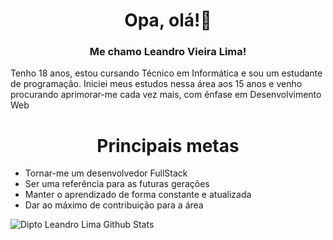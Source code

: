 <h1 align="center"> Opa, olá!👋 </h1>
<h3 align="center"> Me chamo Leandro Vieira Lima! </h3>
<p> Tenho 18 anos, estou cursando Técnico em Informática e sou um estudante de programação.
 Iniciei meus estudos nessa área aos 15 anos e venho procurando aprimorar-me cada vez mais, com ênfase em Desenvolvimento Web</p>
<h1 align="center"> Principais metas </h1>

- Tornar-me um desenvolvedor FullStack
- Ser uma referência para as futuras gerações
- Manter o aprendizado de forma constante e atualizada
- Dar ao máximo de contribuição para a área

![Dipto Leandro Lima Github Stats](https://github-readme-stats.vercel.app/api?username=leandro0101&show_icons=true_color=fff&icon_color=79ff97&text_color=fff&bg_color=151515)
